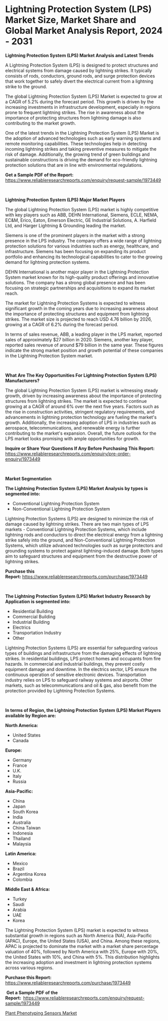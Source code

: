 <p><h1>Lightning Protection System (LPS) Market Size, Market Share and Global Market Analysis Report, 2024 - 2031</h1></p><p><strong>Lightning Protection System (LPS) Market Analysis and Latest Trends</strong></p>
<p><p>A Lightning Protection System (LPS) is designed to protect structures and electrical systems from damage caused by lightning strikes. It typically consists of rods, conductors, ground rods, and surge protection devices that work together to safely divert the electrical current from a lightning strike to the ground.</p><p>The global Lightning Protection System (LPS) Market is expected to grow at a CAGR of 5.2% during the forecast period. This growth is driven by the increasing investments in infrastructure development, especially in regions prone to frequent lightning strikes. The rise in awareness about the importance of protecting structures from lightning damage is also contributing to the market growth.</p><p>One of the latest trends in the Lightning Protection System (LPS) Market is the adoption of advanced technologies such as early warning systems and remote monitoring capabilities. These technologies help in detecting incoming lightning strikes and taking preventive measures to mitigate the risk of damage. Additionally, the growing trend of green buildings and sustainable constructions is driving the demand for eco-friendly lightning protection solutions that are in line with environmental regulations.</p></p>
<p><strong>Get a Sample PDF of the Report:&nbsp;</strong> <a href="https://www.reliableresearchreports.com/enquiry/request-sample/1973449">https://www.reliableresearchreports.com/enquiry/request-sample/1973449</a></p>
<p>&nbsp;</p>
<p><strong>Lightning Protection System (LPS) Major Market Players</strong></p>
<p><p>The global Lightning Protection System (LPS) market is highly competitive with key players such as ABB, DEHN International, Siemens, ECLE, NEMA, EC&M, Erico, Eaton, Emerson Electric, GE Industrial Solutions, A. Harfield Ltd, and Harger Lightning & Grounding leading the market. </p><p>Siemens is one of the prominent players in the market with a strong presence in the LPS industry. The company offers a wide range of lightning protection solutions for various industries such as energy, healthcare, and infrastructure. Siemens has been focusing on expanding its product portfolio and enhancing its technological capabilities to cater to the growing demand for lightning protection systems.</p><p>DEHN International is another major player in the Lightning Protection System market known for its high-quality product offerings and innovative solutions. The company has a strong global presence and has been focusing on strategic partnerships and acquisitions to expand its market reach.</p><p>The market for Lightning Protection Systems is expected to witness significant growth in the coming years due to increasing awareness about the importance of protecting structures and equipment from lightning strikes. The market size is projected to reach USD 4.76 billion by 2026, growing at a CAGR of 6.2% during the forecast period.</p><p>In terms of sales revenue, ABB, a leading player in the LPS market, reported sales of approximately $27 billion in 2020. Siemens, another key player, reported sales revenue of around $79 billion in the same year. These figures indicate the strong market position and growth potential of these companies in the Lightning Protection System market.</p></p>
<p>&nbsp;</p>
<p><strong>What Are The Key Opportunities For Lightning Protection System (LPS) Manufacturers?</strong></p>
<p><p>The global Lightning Protection System (LPS) market is witnessing steady growth, driven by increasing awareness about the importance of protecting structures from lightning strikes. The market is expected to continue growing at a CAGR of around 6% over the next five years. Factors such as the rise in construction activities, stringent regulatory requirements, and advancements in lightning protection technology are fueling the market's growth. Additionally, the increasing adoption of LPS in industries such as aerospace, telecommunications, and renewable energy is further contributing to the market's expansion. Overall, the future outlook for the LPS market looks promising with ample opportunities for growth.</p></p>
<p><strong>Inquire or Share Your Questions If Any Before Purchasing This Report:</strong> <a href="https://www.reliableresearchreports.com/enquiry/pre-order-enquiry/1973449">https://www.reliableresearchreports.com/enquiry/pre-order-enquiry/1973449</a></p>
<p>&nbsp;</p>
<p><strong>Market Segmentation</strong></p>
<p><strong>The Lightning Protection System (LPS) Market Analysis by types is segmented into:</strong></p>
<p><ul><li>Conventional Lightning Protection System</li><li>Non-Conventional Lightning Protection System</li></ul></p>
<p><p>Lightning Protection Systems (LPS) are designed to minimize the risk of damage caused by lightning strikes. There are two main types of LPS markets - Conventional Lightning Protection Systems, which include lightning rods and conductors to direct the electrical energy from a lightning strike safely into the ground, and Non-Conventional Lightning Protection Systems, which utilize advanced technologies such as surge protectors and grounding systems to protect against lightning-induced damage. Both types aim to safeguard structures and equipment from the destructive power of lightning strikes.</p></p>
<p><strong>Purchase this Report:&nbsp;</strong><a href="https://www.reliableresearchreports.com/purchase/1973449">https://www.reliableresearchreports.com/purchase/1973449</a></p>
<p>&nbsp;</p>
<p><strong>The Lightning Protection System (LPS) Market Industry Research by Application is segmented into:</strong></p>
<p><ul><li>Residential Building</li><li>Commercial Building</li><li>Industrial Building</li><li>Electrics</li><li>Transportation Industry</li><li>Other</li></ul></p>
<p><p>Lightning Protection Systems (LPS) are essential for safeguarding various types of buildings and infrastructure from the damaging effects of lightning strikes. In residential buildings, LPS protect homes and occupants from fire hazards. In commercial and industrial buildings, they prevent costly equipment damage and downtime. In the electrics sector, LPS ensure the continuous operation of sensitive electronic devices. Transportation industry relies on LPS to safeguard railway systems and airports. Other markets, such as telecommunications and oil & gas, also benefit from the protection provided by Lightning Protection Systems.</p></p>
<p>&nbsp;</p>
<p><strong>In terms of Region, the Lightning Protection System (LPS) Market Players available by Region are:</strong></p>
<p>
    <p> <strong> North America: </strong>
        <ul>
            <li>United States</li>
            <li>Canada</li>
        </ul>
        </p> 
    <p> <strong> Europe: </strong>
        <ul>
            <li>Germany</li>
            <li>France</li>
            <li>U.K.</li>
            <li>Italy</li>
            <li>Russia</li>
        </ul>
        </p> 
    <p> <strong> Asia-Pacific: </strong>
        <ul>
            <li>China</li>
            <li>Japan</li>
            <li>South Korea</li>
            <li>India</li>
            <li>Australia</li>
            <li>China Taiwan</li>
            <li>Indonesia</li>
            <li>Thailand</li>
            <li>Malaysia</li>
        </ul>
        </p> 
    <p> <strong> Latin America: </strong>
        <ul>
            <li>Mexico</li>
            <li>Brazil</li>
            <li>Argentina Korea</li>
            <li>Colombia</li>
        </ul>
        </p> 
    <p> <strong> Middle East & Africa: </strong>
        <ul>
            <li>Turkey</li>
            <li>Saudi</li>
            <li>Arabia</li>
            <li>UAE</li>
            <li>Korea</li>
        </ul>
    </p>
    </p>
<p><p>The Lightning Protection System (LPS) market is expected to witness substantial growth in regions such as North America (NA), Asia-Pacific (APAC), Europe, the United States (USA), and China. Among these regions, APAC is projected to dominate the market with a market share percentage valuation of 40%, followed by North America with 25%, Europe with 20%, the United States with 10%, and China with 5%. This distribution highlights the increasing adoption and investment in lightning protection systems across various regions.</p></p>
<p><strong>Purchase this Report: </strong><a href="https://www.reliableresearchreports.com/purchase/1973449">https://www.reliableresearchreports.com/purchase/1973449</a></p>
<p>&nbsp;<strong>Get a Sample PDF of the Report:&nbsp;&nbsp;</strong><a href="https://www.reliableresearchreports.com/enquiry/request-sample/1973449">https://www.reliableresearchreports.com/enquiry/request-sample/1973449</a></p>
<p><strong></strong></p>
<p><p><a href="https://github.com/PeterParrish5/Market-Research-Report-List-4/blob/main/plant-phenotyping-sensors-market.md">Plant Phenotyping Sensors Market</a></p></p>